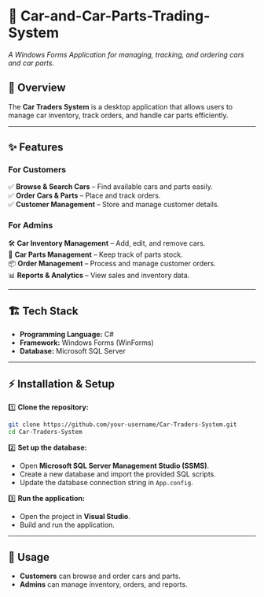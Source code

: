 # 🚗 Car-and-Car-Parts-Trading-System
*A Windows Forms Application for managing, tracking, and ordering cars and car parts.*  

## 🚀 **Overview**  
The **Car Traders System** is a desktop application that allows users to manage car inventory, track orders, and handle car parts efficiently.  

---

## ✨ **Features**  
### **For Customers**  
✅ **Browse & Search Cars** – Find available cars and parts easily.  
✅ **Order Cars & Parts** – Place and track orders.  
✅ **Customer Management** – Store and manage customer details.  

### **For Admins**  
🛠 **Car Inventory Management** – Add, edit, and remove cars.  
🔩 **Car Parts Management** – Keep track of parts stock.  
📦 **Order Management** – Process and manage customer orders.  
📊 **Reports & Analytics** – View sales and inventory data.  

---

## 🏗 **Tech Stack**  
- **Programming Language:** C#  
- **Framework:** Windows Forms (WinForms)  
- **Database:** Microsoft SQL Server  

---

## ⚡ **Installation & Setup**  
1️⃣ **Clone the repository:**  
```sh
git clone https://github.com/your-username/Car-Traders-System.git
cd Car-Traders-System
```
2️⃣ **Set up the database:**  
- Open **Microsoft SQL Server Management Studio (SSMS)**.  
- Create a new database and import the provided SQL scripts.  
- Update the database connection string in `App.config`.  

3️⃣ **Run the application:**  
- Open the project in **Visual Studio**.  
- Build and run the application.  

---

## 🎯 **Usage**  
- **Customers** can browse and order cars and parts.  
- **Admins** can manage inventory, orders, and reports.  
